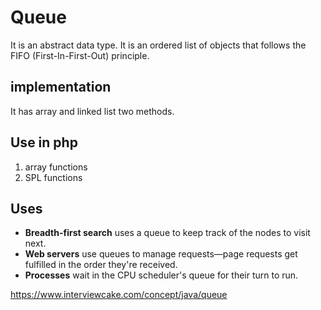 # Queue

It is an abstract data type. It is an ordered list of objects that follows the FIFO (First-In-First-Out) principle.

## implementation

It has array and linked list two methods.

## Use in php

1. array functions 
2. SPL functions
   
## Uses

- **Breadth-first search** uses a queue to keep track of the nodes to visit next.
- **Web servers** use queues to manage requests—page requests get fulfilled in the order they're received.
- **Processes** wait in the CPU scheduler's queue for their turn to run.

https://www.interviewcake.com/concept/java/queue  


